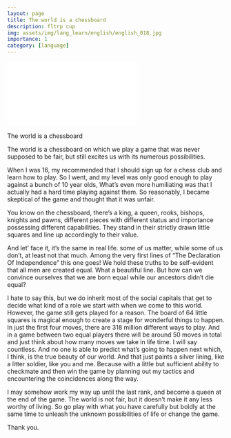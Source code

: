 ```yaml
---
layout: page
title: The world is a chessboard 
description: fltrp cup
img: assets/img/lang_learn/english/english_018.jpg
importance: 1
category: [language]
---
```


<iframe src="//player.bilibili.com/player.html?aid=81790696&bvid=BV1VJ411j7Xe&cid=139944856&p=1" scrolling="no" border="0" frameborder="no" framespacing="0" allowfullscreen="true"> </iframe>



The world is a chessboard 


The world is a chessboard on which we play a game that was never supposed to be fair, but still excites us with its numerous possibilities.



When I was 16, my recommended that I should sign up for a chess club and learn how to play. So I went, and my level was only good enough to play against a bunch of 10 year olds, What’s even more humiliating was that I actually had a hard time playing against them. So reasonably, I became skeptical of the game and thought that it was unfair.



You know on the chessboard, there’s a king, a queen, rooks, bishops, knights and pawns, different pieces with different status and importance possessing different capabilities. They stand in their strictly drawn little squares and line up accordingly to their value.

 

And let’ face it, it’s the same in real life. some of us matter, while some of us don’t, at least not that much. Among the very first lines of “The Declaration Of Independence” this one goes! We hold these truths to be self-evident that all men are created equal. What a beautiful line. But how can we convince ourselves that we are born equal while our ancestors didn’t die equal?



I hate to say this, but we do inherit most of the social capitals that get to decide what kind of a role we start with when we come to this world.  However, the game still gets played for a reason. The board of 64 little squares is magical enough to create a stage for wonderful things to happen. In just the first four moves, there are 318 million different ways to play. And in a game between two equal players there will be around 50 moves in total and just think about how many moves we take in life time. I will say countless. And no one is able to predict what’s going to happen next which, I think, is the true beauty of our world. And that just paints a silver lining, like a litter soldier, like you and me. Because with a little but sufficient ability to checkmate and then win the game by planning out my tactics and encountering the coincidences along the way.

 

I may somehow work my way up until the last rank, and become a queen at the end of the game. The world is not fair, but it doesn’t make it any less worthy of living. So go play with what you have carefully but boldly at the same time to unleash the unknown possibilities of life or change the game.



Thank you. 
